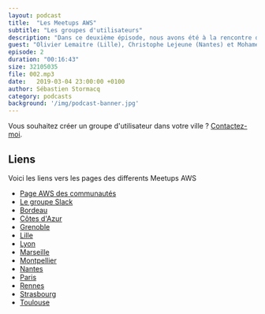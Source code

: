 ```yaml
---
layout: podcast
title:  "Les Meetups AWS"
subtitle: "Les groupes d'utilisateurs"
description: "Dans ce deuxième épisode, nous avons été à la rencontre de quelques organisateurs des Meetups AWS. Nous avons parlé de contenu, d'organisation et d'animation de la communauté, pour vous donner envie de rejoindre ou de créer un meetup AWS."
guest: "Olivier Lemaitre (Lille), Christophe Lejeune (Nantes) et Mohamed Aït El Kamel (Lyon)"
episode: 2
duration: "00:16:43"
size: 32105035
file: 002.mp3  
date:   2019-03-04 23:00:00 +0100
author: Sébastien Stormacq
category: podcasts
background: '/img/podcast-banner.jpg'
---
```


Vous souhaitez créer un groupe d'utilisateur dans votre ville ?  [Contactez-moi](https://twitter.com/sebsto).

## Liens

Voici les liens vers les pages des differents Meetups AWS

- [Page AWS des communautés]()
- [Le groupe Slack]()
- [Bordeau]()
- [Côtes d'Azur]()
- [Grenoble]()
- [Lille]()
- [Lyon]()
- [Marseille]()
- [Montpellier]()
- [Nantes]()
- [Paris]()
- [Rennes]()
- [Strasbourg]()
- [Toulouse]()
